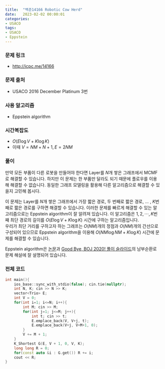 ```yaml
---
title:  "백준14166 Robotic Cow Herd"
date:   2023-02-02 00:00:01
categories:
- USACO
tags:
- USACO
- Eppstein
---
```


### 문제 링크
* http://icpc.me/14166

### 문제 출처
* USACO 2016 December Platinum 3번

### 사용 알고리즘
* Eppstein algorithm

### 시간복잡도
* $O(E \log V + K \log K)$
* 이때 $V=NM+N+1, E=2NM$

### 풀이
만약 모든 부품이 다른 로봇을 만들어야 한다면 Layer를 $N$개 쌓은 그래프에서 MCMF로 해결할 수 있습니다. 하지만 이 문제는 한 부품만 달라도 되기 때문에 플로우를 이용해 해결할 수 없습니다. 동일한 그래프 모델링을 활용해 다른 알고리즘으로 해결할 수 있을지 고민해 봅시다.

이 문제는 Layer를 $N$개 쌓은 그래프에서 가장 짧은 경로, 두 번째로 짧은 경로, ... , $K$번째로 짧은 경로를 구하면 해결할 수 있습니다. 이러한 문제를 빠르게 해결할 수 있는 알고리즘으로는 Eppstein algorithm이 잘 알려져 있습니다. 이 알고리즘은 $1, 2, \cdots, K$번째 최단 경로의 길이를 $O(E \log V + K \log K)$ 시간에 구하는 알고리즘입니다.<br>
우리가 최단 거리를 구하고자 하는 그래프는 $O(NM)$개의 정점과 $O(NM)$개의 간선으로 구성되어 있으므로 Eppstein algorithm을 이용해 $O(NM \log NM + K \log K)$ 시간에 문제를 해결할 수 있습니다.

Eppstein algorithm은 [논문](https://www.ics.uci.edu/~eppstein/pubs/Epp-SJC-98.pdf)과 [Good Bye, BOJ 2020! 풀이 슬라이드](https://upload.acmicpc.net/5b5fb73b-62b1-4829-b6d6-1aff8979f1c2/)의 남부순환로 문제 해설에 잘 설명되어 있습니다.

### 전체 코드
```cpp
int main(){
    ios_base::sync_with_stdio(false); cin.tie(nullptr);
    int N, K; cin >> N >> K;
    vector<Trio> E;
    int V = 0;
    for(int i=1; i<=N; i++){
        int M; cin >> M;
        for(int j=1; j<=M; j++){
            int t; cin >> t;
            E.emplace_back(V, V+j, t);
            E.emplace_back(V+j, V+M+1, 0);
        }
        V += M + 1;
    }
    K_Shortest G(E, V + 1, 0, V, K);
    long long R = 0;
    for(const auto &i : G.get()) R += i;
    cout << R;
}
```
